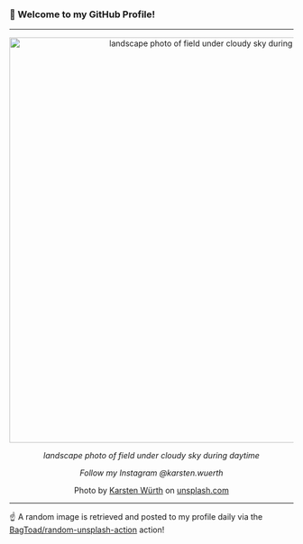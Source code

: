 ### 👋 Welcome to my GitHub Profile!

----

<div align="center">
  <img width="720" src="https://images.unsplash.com/photo-1476908965434-f988d59d7abd?crop=entropy&cs=tinysrgb&fit=max&fm=jpg&ixid=M3w1NTI0OTR8MHwxfHJhbmRvbXx8fHx8fHx8fDE3NDY1MTIwNTR8&ixlib=rb-4.1.0&q=80&w=1080" alt="landscape photo of field under cloudy sky during daytime">
  
  <em>landscape photo of field under cloudy sky during daytime</em>
  
  <em>Follow my Instagram @karsten.wuerth</em>
  
  Photo by [Karsten Würth](null) on [unsplash.com](https://unsplash.com/)
</div>

----

☝️ A random image is retrieved and posted to my profile daily via the [BagToad/random-unsplash-action](https://github.com/BagToad/random-unsplash-action) action!
